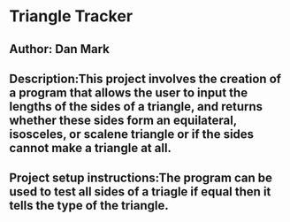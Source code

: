 # Triangle Tracker
## Author: Dan Mark
## Description:This project involves the creation of a program  that allows the user to input the lengths of the sides of a triangle, and returns whether these sides form an equilateral, isosceles, or scalene triangle or if the sides cannot make a triangle at all.
## Project setup instructions:The program can be used to test all sides of a triagle if equal then it tells the type of the triangle.
